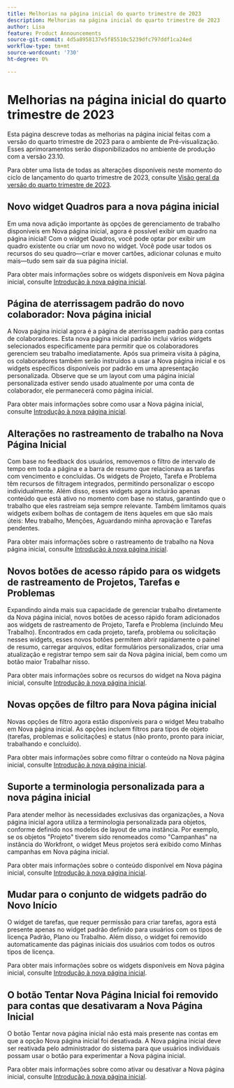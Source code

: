 ```yaml
---
title: Melhorias na página inicial do quarto trimestre de 2023
description: Melhorias na página inicial do quarto trimestre de 2023
author: Lisa
feature: Product Announcements
source-git-commit: 4d5a8958137e5f85510c5239dfc797ddf1ca24ed
workflow-type: tm+mt
source-wordcount: '730'
ht-degree: 0%

---
```


# Melhorias na página inicial do quarto trimestre de 2023

Esta página descreve todas as melhorias na página inicial feitas com a versão do quarto trimestre de 2023 para o ambiente de Pré-visualização. Esses aprimoramentos serão disponibilizados no ambiente de produção com a versão 23.10.

Para obter uma lista de todas as alterações disponíveis neste momento do ciclo de lançamento do quarto trimestre de 2023, consulte [Visão geral da versão do quarto trimestre de 2023](/help/quicksilver/product-announcements/product-releases/23-q4-release-activity/23-q4-release-overview.md).

## Novo widget Quadros para a nova página inicial

Em uma nova adição importante às opções de gerenciamento de trabalho disponíveis em Nova página inicial, agora é possível exibir um quadro na página inicial! Com o widget Quadros, você pode optar por exibir um quadro existente ou criar um novo no widget. Você pode usar todos os recursos do seu quadro—criar e mover cartões, adicionar colunas e muito mais—tudo sem sair da sua página inicial.

Para obter mais informações sobre os widgets disponíveis em Nova página inicial, consulte [Introdução à nova página inicial](/help/quicksilver/workfront-basics/using-home/new-home/get-started-with-new-home.md).

## Página de aterrissagem padrão do novo colaborador: Nova página inicial

A Nova página inicial agora é a página de aterrissagem padrão para contas de colaboradores. Esta nova página inicial padrão inclui vários widgets selecionados especificamente para permitir que os colaboradores gerenciem seu trabalho imediatamente. Após sua primeira visita à página, os colaboradores também serão instruídos a usar a Nova página inicial e os widgets específicos disponíveis por padrão em uma apresentação personalizada. Observe que se um layout com uma página inicial personalizada estiver sendo usado atualmente por uma conta de colaborador, ele permanecerá como página inicial.

Para obter mais informações sobre como usar a Nova página inicial, consulte [Introdução à nova página inicial](/help/quicksilver/workfront-basics/using-home/new-home/get-started-with-new-home.md).

## Alterações no rastreamento de trabalho na Nova Página Inicial

Com base no feedback dos usuários, removemos o filtro de intervalo de tempo em toda a página e a barra de resumo que relacionava as tarefas com vencimento e concluídas. Os widgets de Projeto, Tarefa e Problema têm recursos de filtragem integrados, permitindo personalizar o escopo individualmente. Além disso, esses widgets agora incluirão apenas conteúdo que está ativo no momento com base no status, garantindo que o trabalho que eles rastreiam seja sempre relevante. Também limitamos quais widgets exibem bolhas de contagem de itens àqueles em que são mais úteis: Meu trabalho, Menções, Aguardando minha aprovação e Tarefas pendentes.

Para obter mais informações sobre o rastreamento de trabalho na Nova página inicial, consulte [Introdução à nova página inicial](/help/quicksilver/workfront-basics/using-home/new-home/get-started-with-new-home.md).

## Novos botões de acesso rápido para os widgets de rastreamento de Projetos, Tarefas e Problemas

Expandindo ainda mais sua capacidade de gerenciar trabalho diretamente da Nova página inicial, novos botões de acesso rápido foram adicionados aos widgets de rastreamento de Projeto, Tarefa e Problema (incluindo Meu Trabalho). Encontrados em cada projeto, tarefa, problema ou solicitação nesses widgets, esses novos botões permitem abrir rapidamente o painel de resumo, carregar arquivos, editar formulários personalizados, criar uma atualização e registrar tempo sem sair da Nova página inicial, bem como um botão maior Trabalhar nisso.

Para obter mais informações sobre os recursos do widget na Nova página inicial, consulte [Introdução à nova página inicial](/help/quicksilver/workfront-basics/using-home/new-home/get-started-with-new-home.md).

## Novas opções de filtro para Nova página inicial

Novas opções de filtro agora estão disponíveis para o widget Meu trabalho em Nova página inicial. As opções incluem filtros para tipos de objeto (tarefas, problemas e solicitações) e status (não pronto, pronto para iniciar, trabalhando e concluído).

Para obter mais informações sobre como filtrar o conteúdo na Nova página inicial, consulte [Introdução à nova página inicial](/help/quicksilver/workfront-basics/using-home/new-home/get-started-with-new-home.md).

## Suporte a terminologia personalizada para a nova página inicial

Para atender melhor às necessidades exclusivas das organizações, a Nova página inicial agora utiliza a terminologia personalizada para objetos, conforme definido nos modelos de layout de uma instância. Por exemplo, se os objetos &quot;Projeto&quot; tiverem sido renomeados como &quot;Campanhas&quot; na instância do Workfront, o widget Meus projetos será exibido como Minhas campanhas em Nova página inicial.

Para obter mais informações sobre o conteúdo disponível em Nova página inicial, consulte [Introdução à nova página inicial](/help/quicksilver/workfront-basics/using-home/new-home/get-started-with-new-home.md).

## Mudar para o conjunto de widgets padrão do Novo Início

O widget de tarefas, que requer permissão para criar tarefas, agora está presente apenas no widget padrão definido para usuários com os tipos de licença Padrão, Plano ou Trabalho. Além disso, o widget foi removido automaticamente das páginas iniciais dos usuários com todos os outros tipos de licença.

Para obter mais informações sobre os widgets disponíveis em Nova página inicial, consulte [Introdução à nova página inicial](/help/quicksilver/workfront-basics/using-home/new-home/get-started-with-new-home.md).

## O botão Tentar Nova Página Inicial foi removido para contas que desativaram a Nova Página Inicial

O botão Tentar nova página inicial não está mais presente nas contas em que a opção Nova página inicial foi desativada. A Nova página inicial deve ser reativada pelo administrador do sistema para que usuários individuais possam usar o botão para experimentar a Nova página inicial.

Para obter mais informações sobre como ativar ou desativar a Nova página inicial, consulte [Introdução à nova página inicial](/help/quicksilver/workfront-basics/using-home/new-home/get-started-with-new-home.md).
